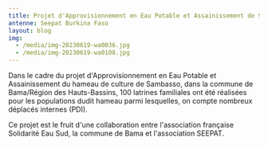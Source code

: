 ```yaml
---
title: Projet d'Approvisionnement en Eau Potable et Assainissement de Sambasso
antenne: Seepat Burkina Faso
layout: blog
img:
  - /media/img-20230619-wa0036.jpg
  - /media/img-20230619-wa0108.jpg
---
```

D﻿ans le cadre du projet d'Approvisionnement en Eau Potable et Assainissement du hameau de culture de Sambasso, dans la commune de Bama/Région des Hauts-Bassins, 100 latrines familiales ont été réalisées pour les populations dudit hameau parmi lesquelles, on compte nombreux déplacés internes (PDI).

C﻿e projet est le fruit d'une collaboration entre l'association française Solidarité Eau Sud, la commune de Bama et l'association SEEPAT.
